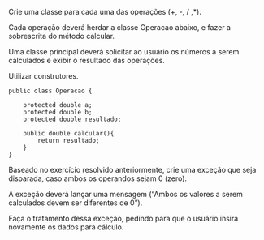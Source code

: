 Crie uma classe para cada uma das operações (+, -, / ,*).

Cada operação deverá herdar a classe Operacao abaixo, e fazer a
sobrescrita do método calcular.

Uma classe principal deverá solicitar ao usuário os números a serem calculados e exibir o
resultado das operações.

Utilizar construtores.

```
public class Operacao {

    protected double a;
    protected double b;
    protected double resultado;
    
    public double calcular(){
        return resultado;
    }
}
```

Baseado no exercício resolvido anteriormente, crie uma exceção que seja disparada, caso ambos os operandos sejam 0 (zero).

A exceção deverá lançar uma mensagem (“Ambos os valores a serem calculados devem ser diferentes de 0”).

Faça o tratamento dessa exceção, pedindo para que o usuário insira novamente os dados para cálculo.
